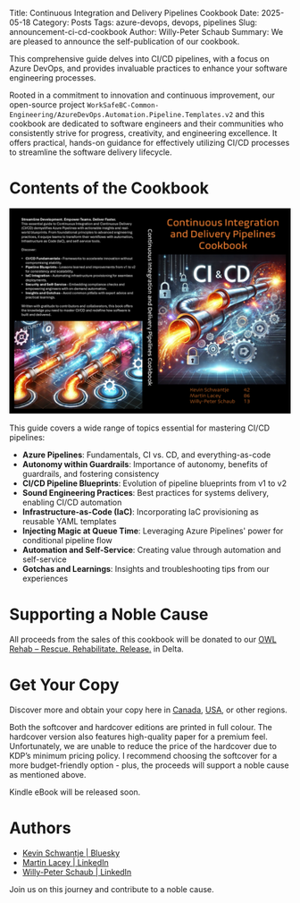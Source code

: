 Title: Continuous Integration and Delivery Pipelines Cookbook
Date: 2025-05-18
Category: Posts 
Tags: azure-devops, devops, pipelines
Slug: announcement-ci-cd-cookbook
Author: Willy-Peter Schaub
Summary: We are pleased to announce the self-publication of our cookbook.

This comprehensive guide delves into CI/CD pipelines, with a focus on Azure DevOps, and provides invaluable practices to enhance your software engineering processes.

Rooted in a commitment to innovation and continuous improvement, our open-source project 
`WorkSafeBC-Common-Engineering/AzureDevOps.Automation.Pipeline.Templates.v2` and this cookbook are dedicated to software engineers and their communities who consistently strive for progress, creativity, and engineering excellence. It offers practical, hands-on guidance for effectively utilizing CI/CD processes to streamline the software delivery lifecycle.

# Contents of the Cookbook

![Cover](/images/announcement-ci-cd-cookbook-1.png)

This guide covers a wide range of topics essential for mastering CI/CD pipelines:

 - **Azure Pipelines**: Fundamentals, CI vs. CD, and everything-as-code
 - **Autonomy within Guardrails**: Importance of autonomy, benefits of guardrails, and fostering consistency
 - **CI/CD Pipeline Blueprints**: Evolution of pipeline blueprints from v1 to v2
 - **Sound Engineering Practices**: Best practices for systems delivery, enabling CI/CD automation
 - **Infrastructure-as-Code (IaC)**: Incorporating IaC provisioning as reusable YAML templates
 - **Injecting Magic at Queue Time**: Leveraging Azure Pipelines' power for conditional pipeline flow
 - **Automation and Self-Service**: Creating value through automation and self-service
 - **Gotchas and Learnings**: Insights and troubleshooting tips from our experiences

# Supporting a Noble Cause

All proceeds from the sales of this cookbook will be donated to our [OWL Rehab – Rescue. Rehabilitate. Release.](https://www.owlrehab.org/) in Delta.

# Get Your Copy

Discover more and obtain your copy here in [Canada](https://www.amazon.ca/Continuous-Integration-Delivery-Pipelines-Cookbook/dp/B0F92XYZ24/), [USA](https://www.amazon.com/Continuous-Integration-Delivery-Pipelines-Cookbook/dp/B0F92XYZ24/), or other regions.

Both the softcover and hardcover editions are printed in full colour. The hardcover version also features high-quality paper for a premium feel. Unfortunately, we are unable to reduce the price of the hardcover due to KDP’s minimum pricing policy. I recommend choosing the softcover for a more budget-friendly option - plus, the proceeds will support a noble cause as mentioned above.

Kindle eBook will be released soon.

# Authors

- [Kevin Schwantje | Bluesky](https://bsky.app/profile/604kev.online)
- [Martin Lacey | LinkedIn](https://www.linkedin.com/in/martinmlacey/)
- [Willy-Peter Schaub | LinkedIn](https://www.linkedin.com/in/wpschaub/)

Join us on this journey and contribute to a noble cause.
